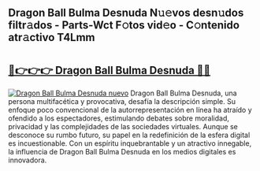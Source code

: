 ## Dragon Ball Bulma Desnuda N𝚞𝚎vos desn𝚞dos filtr𝚊dos - Parts-Wct F𝚘tos vid𝚎o - C𝚘ntenido atr𝚊ctivo T4Lmm

# <h2><a href="http://mb89kh.tromn.icu/?c=Dragon+Ball+Bulma+Desnuda">🔗👉👉👉 Dragon Ball Bulma Desnuda 🔗🔗</a></h2>

[![Dragon Ball Bulma Desnuda nuevo](https://i.imgur.com/pEAQMta.gif)](http://mb89kh.tromn.icu/?c=Dragon+Ball+Bulma+Desnuda)
Dragon Ball Bulma Desnuda, una persona multifacética y provocativa, desafía la descripción simple. Su enfoque poco convencional de la autorrepresentación en línea ha atraído y ofendido a los espectadores, estimulando debates sobre moralidad, privacidad y las complejidades de las sociedades virtuales. Aunque se desconoce su rumbo futuro, su papel en la redefinición de la esfera digital es incuestionable. Con un espíritu inquebrantable y un atractivo innegable, la influencia de Dragon Ball Bulma Desnuda en los medios digitales es innovadora.

